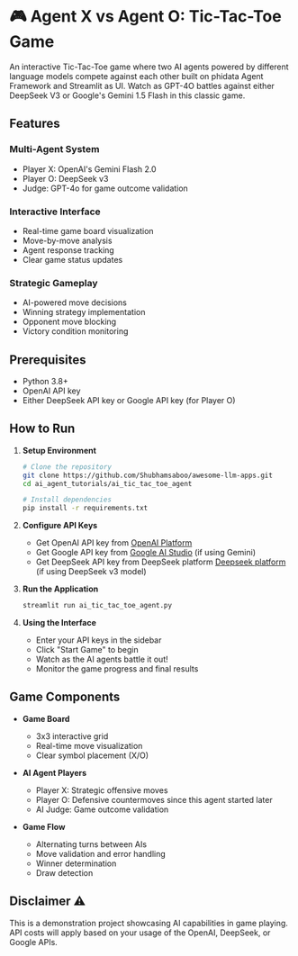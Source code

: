 # 🎮 Agent X vs Agent O: Tic-Tac-Toe Game

An interactive Tic-Tac-Toe game where two AI agents powered by different language models compete against each other built on phidata Agent Framework and Streamlit as UI. Watch as GPT-4O battles against either DeepSeek V3 or Google's Gemini 1.5 Flash in this classic game.

## Features

### Multi-Agent System
- Player X: OpenAI's Gemini Flash 2.0
- Player O: DeepSeek v3
- Judge: GPT-4o for game outcome validation

### Interactive Interface
- Real-time game board visualization
- Move-by-move analysis
- Agent response tracking
- Clear game status updates

### Strategic Gameplay
- AI-powered move decisions
- Winning strategy implementation
- Opponent move blocking
- Victory condition monitoring

## Prerequisites 
- Python 3.8+
- OpenAI API key
- Either DeepSeek API key or Google API key (for Player O)

## How to Run 

1. **Setup Environment**
   ```bash
   # Clone the repository
   git clone https://github.com/Shubhamsaboo/awesome-llm-apps.git
   cd ai_agent_tutorials/ai_tic_tac_toe_agent

   # Install dependencies
   pip install -r requirements.txt
   ```

2. **Configure API Keys**
   - Get OpenAI API key from [OpenAI Platform](https://platform.openai.com)
   - Get Google API key from [Google AI Studio](https://aistudio.google.com) (if using Gemini)
   - Get DeepSeek API key from DeepSeek platform [Deepseek platform](https://www.deepseek.com) (if using DeepSeek v3 model)

4. **Run the Application**
   ```bash
   streamlit run ai_tic_tac_toe_agent.py
   ```

5. **Using the Interface**
   - Enter your API keys in the sidebar
   - Click "Start Game" to begin
   - Watch as the AI agents battle it out!
   - Monitor the game progress and final results

## Game Components

- **Game Board**
  - 3x3 interactive grid
  - Real-time move visualization
  - Clear symbol placement (X/O)

- **AI Agent Players**
  - Player X: Strategic offensive moves
  - Player O: Defensive countermoves since this agent started later
  - AI Judge: Game outcome validation

- **Game Flow**
  - Alternating turns between AIs
  - Move validation and error handling
  - Winner determination
  - Draw detection

## Disclaimer ⚠️

This is a demonstration project showcasing AI capabilities in game playing. API costs will apply based on your usage of the OpenAI, DeepSeek, or Google APIs.
